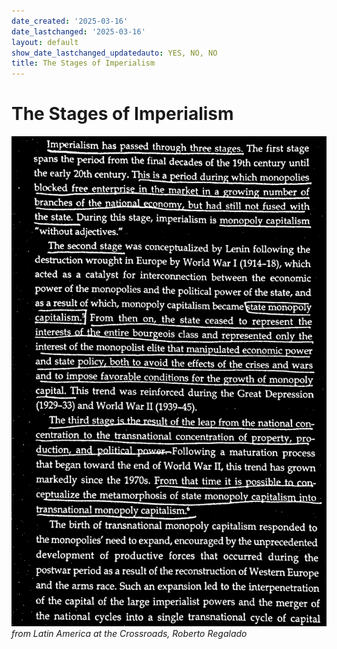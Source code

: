 ```yaml
---
date_created: '2025-03-16'
date_lastchanged: '2025-03-16'
layout: default
show_date_lastchanged_updatedauto: YES, NO, NO
title: The Stages of Imperialism
---
```

# The Stages of Imperialism

![](media/cleanshot_2025-03-16-at-13-33-41@2x.png)
*from Latin America at the Crossroads, Roberto Regalado*